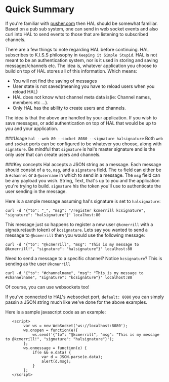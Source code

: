 # Quick Summary
If you're familiar with [pusher.com](pusher.com) then HAL should be somewhat familiar. Based on a pub sub system, one can send in web socket events and also curl into HAL to send events to those that are listening to subscribed channels. 

There are a few things to note regarding HAL before continuing. HAL subscribes to K.I.S.S philosophy in `Keeping it Simple Stupid`. HAL is not meant to be an authentication system, nor is it used in storing and saving messages/channels etc. The idea is, whatever application you choose to build on top of HAL stores all of this information. Which means:

* You will not find the saving of messages
* User state is not saved(meaning you have to reload users when you reload HAL)
* HAL does not know what channel meta data is(ie: Channel names, members etc ...). 
* Only HAL has the ability to create users and channels. 

The idea is that the above are handled by your application. If you wish to save messages, or add authentication on top of HAL that would be up to you and your application. 

###Usage
```hal --web 80 --socket 8080 --signature halsignature```
Both `web` and `socket` ports can be configured to be whatever you choose, along with `signature`. Be mindful that `signature` is hal's master signature and is the only user that can create users and channels. 

###Key concepts
Hal accepts a JSON string as a message. Each message should consist of a `to`, `msg`, and a `signature` field. The `to` field can either be a `#channel` or a `@username` in which to send in a message. The `msg` field can be any payload you wish. String, Text, that's up to you and the application you're trying to build. `signature` his the token you'll use to authenticate the user sending in the message. 

Here is a sample message assuming hal's signature is set to `halsignature`:

```
curl -d '{"to": "_", "msg": "/register kcmerrill kcsignature", "signature": "halsignature"}' localhost:80
```

This message just so happens to register a new user `@kcmerrill` with a signature(auth token) of `kcsignature`. Lets say you wanted to send a message to `@kcmerrill` then you would use the following message:

```
curl -d '{"to": "@kcmerrill", "msg": "This is my message to @kcmerrill!", "signature": "halsignature"}' localhost:80
```

Need to send a message to a specific channel? Notice `kcsignature`? This is sending as the user `@kcmerrill`
```
curl -d '{"to": "#channelname", "msg": "This is my message to #channelname", "signature": "kcsignature"}' localhost:80
```

Of course, you can use websockets too! 

If you've connected to HAL's websocket port, `default: 8080` you can simply passin a JSON string much like we've done for the above examples.

Here is a sample javascript code as an example:
```
   <script>
        var ws = new WebSocket('ws://localhost:8080');
        ws.onopen = function(e){
            ws.send('{"to": "@kcmerrill", "msg": "This is my message to @kcmerrill!", "signature": "halsignature"}');
        };
        ws.onmessage = function(e) {
            if(e && e.data) {
                var d = JSON.parse(e.data);
                alert(d.msg);
            }
        };
   </script>
```
